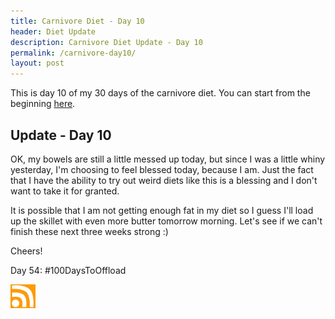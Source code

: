 ```yaml
---
title: Carnivore Diet - Day 10
header: Diet Update
description: Carnivore Diet Update - Day 10
permalink: /carnivore-day10/
layout: post
---
```


This is day 10 of my 30 days of the carnivore diet. You can start from the beginning [here](https://blog.mooreanalysis.com/carnivore/).

## Update - Day 10

OK, my bowels are still a little messed up today, but since I was a little whiny yesterday, I'm choosing to feel blessed today, because I am. Just the fact that I have the ability to try out weird diets like this is a blessing and I don't want to take it for granted.

It is possible that I am not getting enough fat in my diet so I guess I'll load up the skillet with even more butter tomorrow morning. Let's see if we can't finish these next three weeks strong :)

Cheers!

Day 54: #100DaysToOffload

<a href="https://blog.mooreanalysis.com/feed.xml"><img src="/assets/images/rss_feed.jpg" style="opacity:1;" width="40"/></a>
